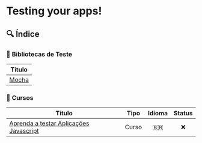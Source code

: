 # Testing your apps!

## 🔍 Índice

### 📁 **Bibliotecas de Teste**
| Título      | 
| ---------- |
 | [Mocha](https://mochajs.org/) |
### 📁 **Cursos**

| Título      | Tipo | Idioma      | Status  | 
| ---------- | ---------- | :------: | :-----: |
| [Aprenda a testar Aplicações Javascript](https://www.javascript.tv.br/) | Curso | 🇧🇷  | ❌ 